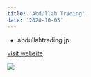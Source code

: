 ```yaml
---
title: 'Abdullah Trading'
date: '2020-10-03'
---
```


-   abdullahtrading.jp

[visit website](https://demo-abdullahtrading.netlify.app)

<img src="/images/posts-images/abdullah-trading-screen.png">
